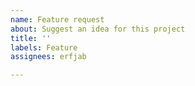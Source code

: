```yaml
---
name: Feature request
about: Suggest an idea for this project
title: ''
labels: Feature
assignees: erfjab

---
```




